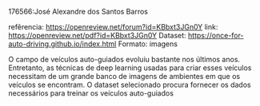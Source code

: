 176566:José Alexandre dos Santos Barros

refêrencia: <https://openreview.net/forum?id=KBbxt3JGn0Y>
link: <https://openreview.net/pdf?id=KBbxt3JGn0Y>
Dataset: <https://once-for-auto-driving.github.io/index.html>
Formato: imagens

O campo de veículos auto-guiados evoluiu bastante nos últimos anos. Entretanto, as técnicas de deep learning usadas
para criar esses veículos necessitam de um grande banco de imagens de ambientes em que os veículos se encontram.
O dataset selecionado procura fornecer os dados necessários para treinar os veículos auto-guiados

